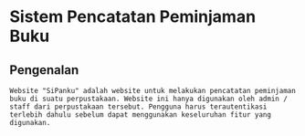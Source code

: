 # Sistem Pencatatan Peminjaman Buku

## Pengenalan
`Website "SiPanku" adalah website untuk melakukan pencatatan peminjaman buku di suatu perpustakaan. Website ini hanya digunakan oleh admin / staff dari perpustakaan tersebut. Pengguna harus terautentikasi terlebih dahulu sebelum dapat menggunakan keseluruhan fitur yang digunakan.`